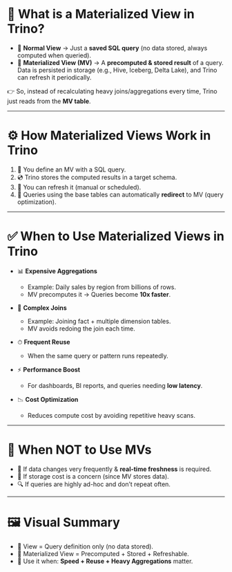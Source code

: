 # 📌 What is a Materialized View in Trino?

* 📄 **Normal View** → Just a **saved SQL query** (no data stored, always computed when queried).
* 💾 **Materialized View (MV)** → A **precomputed & stored result** of a query. Data is persisted in storage (e.g., Hive, Iceberg, Delta Lake), and Trino can refresh it periodically.

👉 So, instead of recalculating heavy joins/aggregations every time, Trino just reads from the **MV table**.

---

# ⚙️ How Materialized Views Work in Trino

1. 📝 You define an MV with a SQL query.
2. 💿 Trino stores the computed results in a target schema.
3. 🔄 You can refresh it (manual or scheduled).
4. 🚀 Queries using the base tables can automatically **redirect** to MV (query optimization).

---

# ✅ When to Use Materialized Views in Trino

* 📊 **Expensive Aggregations**

  * Example: Daily sales by region from billions of rows.
  * MV precomputes it → Queries become **10x faster**.

* 🔗 **Complex Joins**

  * Example: Joining fact + multiple dimension tables.
  * MV avoids redoing the join each time.

* ⏱ **Frequent Reuse**

  * When the same query or pattern runs repeatedly.

* ⚡ **Performance Boost**

  * For dashboards, BI reports, and queries needing **low latency**.

* 📉 **Cost Optimization**

  * Reduces compute cost by avoiding repetitive heavy scans.

---

# 🚫 When NOT to Use MVs

* 🔄 If data changes very frequently & **real-time freshness** is required.
* 📂 If storage cost is a concern (since MV stores data).
* 🔍 If queries are highly ad-hoc and don’t repeat often.

---

# 🖼️ Visual Summary

* 📄 View = Query definition only (no data stored).
* 💾 Materialized View = Precomputed + Stored + Refreshable.
* 🚀 Use it when: **Speed + Reuse + Heavy Aggregations** matter.

